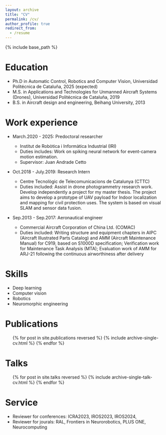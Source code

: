 ```yaml
---
layout: archive
title: "CV"
permalink: /cv/
author_profile: true
redirect_from:
  - /resume
---
```


{% include base_path %}

Education
======
* Ph.D in Automatic Control, Robotics and Computer Vision, Universidad Politécnica de Cataluña, 2025 (expected)
* M.S. in Applications and Technologies for Unmanned Aircraft Systems (Drones), Universidad Politécnica de Cataluña, 2019
* B.S. in Aircraft design and engineering, Beihang University, 2013

Work experience
======
* March.2020 - 2025: Predoctoral researcher
  * Institut de Robòtica i Informàtica Industrial (IRI)
  * Duties includes: Work on spiking neural network for event-camera motion estimation. 
  * Supervisor: Juan Andrade Cetto

* Oct.2018 - July.2019: Research Intern
  * Centre Tecnològic de Telecomunicacions de Catalunya (CTTC)
  * Duties included: Assist in drone photogrammetry research work. Develop independently a project for my master thesis. The project aims to develop a prototype of UAV payload for Indoor localization and mapping for civil protection uses. The system is based on visual SLAM and sensor data fusion.


* Sep.2013 - Sep.2017: Aeronautical engineer
  * Commercial Aircraft Corporation of China Ltd. (COMAC)
  * Duties included: Writing structure and equipment chapters in AIPC (Aircraft Illustrated Parts Catalog) and AMM (Aircraft Maintenance Manual) for C919, based on S1000D specification; Verification work for Maintenance Task Analysis (MTA); Evaluation work of AMM for ARJ-21 following the continuous airworthiness after delivery
 
  
Skills
======
* Deep learning
* Computer vision
* Robotics
* Neuromorphic engineering


Publications
======
  <ul>{% for post in site.publications reversed %}
    {% include archive-single-cv.html %}
  {% endfor %}</ul>
  
Talks
======
  <ul>{% for post in site.talks reversed %}
    {% include archive-single-talk-cv.html  %}
  {% endfor %}</ul>
  
Service
======
* Reviewer for conferences: ICRA2023, IROS2023, IROS2024,
* Reviewer for jourals: RAL, Frontiers in Neurorobotics, PLUS ONE, Neurocomputing
